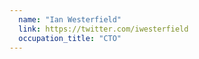 ```yaml
---
  name: "Ian Westerfield"
  link: https://twitter.com/iwesterfield
  occupation_title: "CTO"
---
```

